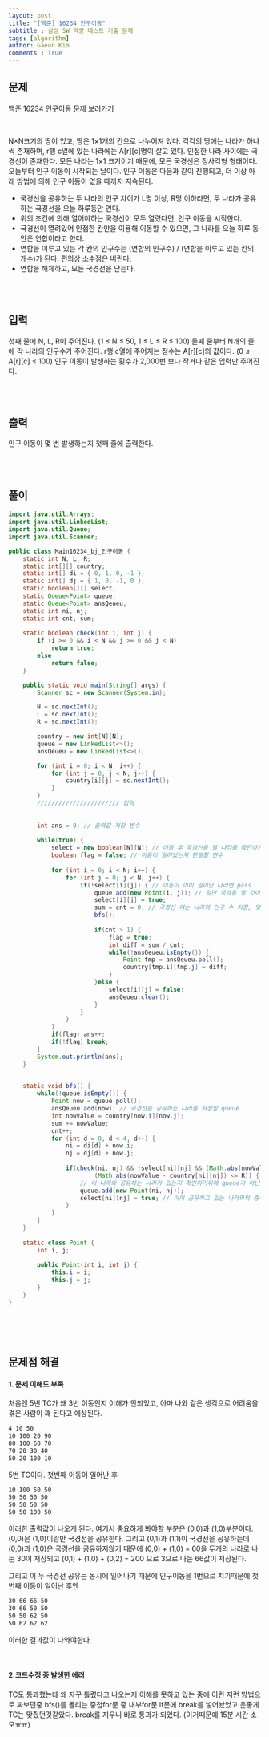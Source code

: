 ```yaml
---
layout: post
title: "[백준] 16234 인구이동"
subtitle : 삼성 SW 역량 테스트 기출 문제
tags: [algorithm]
author: Gaeun Kim
comments : True
---
```


<h2>문제</h2>

[백준 16234 인구이동 문제 보러가기](https://www.acmicpc.net/problem/16234)

<br>

N×N크기의 땅이 있고, 땅은 1×1개의 칸으로 나누어져 있다.
각각의 땅에는 나라가 하나씩 존재하며, r행 c열에 있는 나라에는 A[r][c]명이 살고 있다.
인접한 나라 사이에는 국경선이 존재한다. 모든 나라는 1×1 크기이기 때문에, 모든 국경선은 정사각형 형태이다.
오늘부터 인구 이동이 시작되는 날이다.
인구 이동은 다음과 같이 진행되고, 더 이상 아래 방법에 의해 인구 이동이 없을 때까지 지속된다.

- 국경선을 공유하는 두 나라의 인구 차이가 L명 이상, R명 이하라면, 두 나라가 공유하는 국경선을 오늘 하루동안 연다.
- 위의 조건에 의해 열어야하는 국경선이 모두 열렸다면, 인구 이동을 시작한다.
- 국경선이 열려있어 인접한 칸만을 이용해 이동할 수 있으면, 그 나라를 오늘 하루 동안은 연합이라고 한다.
- 연합을 이루고 있는 각 칸의 인구수는 (연합의 인구수) / (연합을 이루고 있는 칸의 개수)가 된다. 편의상 소수점은 버린다.
- 연합을 해체하고, 모든 국경선을 닫는다.

<br><br>

<h2>입력</h2>

첫째 줄에 N, L, R이 주어진다. (1 ≤ N ≤ 50, 1 ≤ L ≤ R ≤ 100)
둘째 줄부터 N개의 줄에 각 나라의 인구수가 주어진다.
r행 c열에 주어지는 정수는 A[r][c]의 값이다. (0 ≤ A[r][c] ≤ 100)
인구 이동이 발생하는 횟수가 2,000번 보다 작거나 같은 입력만 주어진다.

<br><br>

<h2>출력</h2>

인구 이동이 몇 번 발생하는지 첫째 줄에 출력한다.

<br><br>

<h2>풀이</h2>

```java
import java.util.Arrays;
import java.util.LinkedList;
import java.util.Queue;
import java.util.Scanner;

public class Main16234_bj_인구이동 {
	static int N, L, R;
	static int[][] country;
	static int[] di = { 0, 1, 0, -1 };
	static int[] dj = { 1, 0, -1, 0 };
	static boolean[][] select;
	static Queue<Point> queue;
	static Queue<Point> ansQeueu;
	static int ni, nj;
	static int cnt, sum;
	
	static boolean check(int i, int j) {
		if (i >= 0 && i < N && j >= 0 && j < N)
			return true;
		else
			return false;
	}

	public static void main(String[] args) {
		Scanner sc = new Scanner(System.in);

		N = sc.nextInt();
		L = sc.nextInt();
		R = sc.nextInt();

		country = new int[N][N];
		queue = new LinkedList<>();
		ansQeueu = new LinkedList<>();

		for (int i = 0; i < N; i++) {
			for (int j = 0; j < N; j++) {
				country[i][j] = sc.nextInt();
			}
		}
		/////////////////////// 입력
		
		
		int ans = 0; // 출력값 저장 변수
		
		while(true) {
			select = new boolean[N][N]; // 이동 후 국경선을 열 나라를 확인하기 위해 다시 false로 초기화
			boolean flag = false; // 이동이 일어났는지 판별할 변수
			
			for (int i = 0; i < N; i++) {
				for (int j = 0; j < N; j++) {
					if(!select[i][j]) { // 이동이 이미 일어난 나라면 pass
						queue.add(new Point(i, j)); // 일단 국경을 열 것이라 예상, queue에 넣고 true로 변경해준다
						select[i][j] = true; 
						sum = cnt = 0; // 국경선 여는 나라의 인구 수 저장, 몇개의 나라인지 count
						bfs();
						
						if(cnt > 1) {
							flag = true;
							int diff = sum / cnt;
							while(!ansQeueu.isEmpty()) {
								Point tmp = ansQeueu.poll();
								country[tmp.i][tmp.j] = diff;
							}
						}else {
							select[i][j] = false;
							ansQeueu.clear();
						}
					}
				}
			}
			if(flag) ans++;
			if(!flag) break;
		}
		System.out.println(ans);
	}
	

	static void bfs() {
		while(!queue.isEmpty()) {
			Point now = queue.poll();
			ansQeueu.add(now); // 국경선을 공유하는 나라를 저장할 queue
			int nowValue = country[now.i][now.j];
			sum += nowValue;
			cnt++;
			for (int d = 0; d < 4; d++) {
				ni = di[d] + now.i;
				nj = dj[d] + now.j;
				
				if(check(ni, nj) && !select[ni][nj] && (Math.abs(nowValue - country[ni][nj]) >= L) &&
						(Math.abs(nowValue - country[ni][nj]) <= R)) {
					// 이 나라와 공유하는 나라가 있는지 확인하기위해 queue가 아닌 ansQueue에 저장한다. 
					queue.add(new Point(ni, nj));
					select[ni][nj] = true; // 이미 공유하고 있는 나라와의 중복을 제거하기 위해 true로 바꿔준다.
				}
			}
		}
	}
	
	static class Point {
		int i, j;
		
		public Point(int i, int j) {
			this.i = i;
			this.j = j;
		}
	}
}
```

<br><br><br>

<h2>문제점 해결</h2>

<h4>1. 문제 이해도 부족</h4>

처음엔 5번 TC가 왜 3번 이동인지 이해가 안되었고, 아마 나와 같은 생각으로 어려움을 겪은 사람이 꽤 된다고 예상된다.
```html
4 10 50
10 100 20 90
80 100 60 70
70 20 30 40
50 20 100 10
```
5번 TC이다. 첫번째 이동이 일어난 후

```html
10 100 50 50 
50 50 50 50 
50 50 50 50 
50 50 100 50 
```
이러한 출력값이 나오게 된다. 여기서 중요하게 봐야할 부분은 (0,0)과 (1,0)부분이다. (0,0)은 (1,0)이랑만 국경선을 공유한다. 그리고 (0,1)과 (1,1)이 국경선을 공유하는데 (0,0)과 (1,0)은 국경선을 공유하지않기 때문에 (0,0) + (1,0) = 60을 두개의 나라로 나눈 30이 저장되고 (0,1) + (1,0) + (0,2) = 200 으로 3으로 나눈 66값이 저장된다.

그리고 이 두 국경선 공유는 동시에 일어나기 때문에 인구이동을 1번으로 치기때문에 첫번째 이동이 일어난 후엔
```html
30 66 66 50 
30 66 50 50 
50 50 62 50 
50 62 62 62 
```
이러한 결과값이 나와야한다.

<br>

<h4>2.코드수정 중 발생한 에러</h4>

TC도 통과했는데 왜 자꾸 틀렸다고 나오는지 이해를 못하고 있는 중에 이런 저런 방법으로 짜보던중 bfs()를 돌리는 중첩for문 중 내부for문 if문에 break를 넣어놨었고 운좋게 TC는 맞췄던것같았다. break를 지우니 바로 통과가 되었다. (이거때문에 15분 시간 소모ㅠㅠ)
